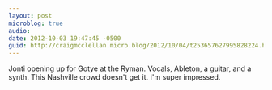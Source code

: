 ```yaml
---
layout: post
microblog: true
audio: 
date: 2012-10-03 19:47:45 -0500
guid: http://craigmcclellan.micro.blog/2012/10/04/t253657627995828224.html
---
```

Jonti opening up for Gotye at the Ryman. Vocals, Ableton, a guitar, and  a synth. This Nashville crowd doesn't get it. I'm super impressed.
